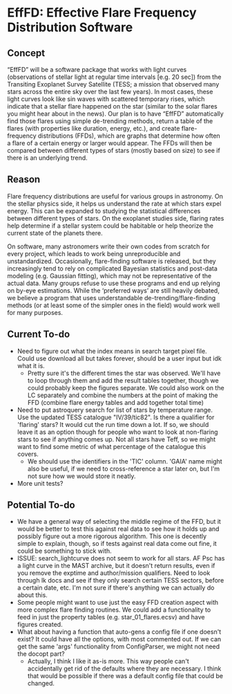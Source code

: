 # EffFD: Effective Flare Frequency Distribution Software

## Concept
“EffFD” will be a software package that works with light curves (observations of stellar light at regular time intervals [e.g. 20 sec]) from the Transiting Exoplanet Survey Satellite (TESS; a mission that observed many stars across the entire sky over the last few years). In most cases, these light curves look like sin waves with scattered temporary rises, which indicate that a stellar flare happened on the star (similar to the solar flares you might hear about in the news). Our plan is to have “EffFD” automatically find those flares using simple de-trending methods, return a table of the flares (with properties like duration, energy, etc.), and create flare-frequency distributions (FFDs), which are graphs that determine how often a flare of a certain energy or larger would appear. The FFDs will then be compared between different types of stars (mostly based on size) to see if there is an underlying trend.

## Reason
Flare frequency distributions are useful for various groups in astronomy. On the stellar physics side, it helps us understand the rate at which stars expel energy. This can be expanded to studying the statistical differences between different types of stars. On the exoplanet studies side, flaring rates help determine if a stellar system could be habitable or help theorize the current state of the planets there.

On software, many astronomers write their own codes from scratch for every project, which leads to work being unreproducible and unstandardized. Occasionally, flare-finding software is released, but they increasingly tend to rely on complicated Bayesian statistics and post-data modeling (e.g. Gaussian fitting), which may not be representative of the actual data. Many groups refuse to use these programs and end up relying on by-eye estimations. While the ‘preferred ways’ are still heavily debated, we believe a program that uses understandable de-trending/flare-finding methods (or at least some of the simpler ones in the field) would work well for many purposes.

## Current To-do
- Need to figure out what the index means in search target pixel file. Could use download all but takes forever, should be a user input but idk what it is.
    - Pretty sure it's the different times the star was observed. We'll have to loop through them and add the result tables together, though we could probably keep the figures separate. We could also work on the LC separately and combine the numbers at the point of making the FFD (combine flare energy tables and add together total time)
- Need to put astroquery search for list of stars by temperature range. Use the updated TESS catalogue "IV/39/tic82". Is there a qualifier for 'flaring' stars? It would cut the run time down a lot. If so, we should leave it as an option though for people who want to look at non-flaring stars to see if anything comes up. Not all stars have Teff, so we might want to find some metric of what percentage of the catalogue this covers.
    - We should use the identifiers in the 'TIC' column. 'GAIA' name might also be useful, if we need to cross-reference a star later on, but I'm not sure how we would store it neatly.
- More unit tests?

## Potential To-do
- We have a general way of selecting the middle regime of the FFD, but it would be better to test this against real data to see how it holds up and possibly figure out a more rigorous algorithm. This one is decently simple to explain, though, so if tests against real data come out fine, it could be something to stick with.
- ISSUE: search_lightcurve does not seem to work for all stars. AF Psc has a light curve in the MAST archive, but it doesn't return results, even if you remove the exptime and author/mission qualifiers. Need to look through lk docs and see if they only search certain TESS sectors, before a certain date, etc. I'm not sure if there's anything we can actually do about this.
- Some people might want to use just the easy FFD creation aspect with more complex flare finding routines. We could add a functionality to feed in just the property tables (e.g. star_01_flares.ecsv) and have figures created.
- What about having a function that auto-gens a config file if one doesn't exist? It could have all the options, with most commented out. If we can get the same 'args' functionality from ConfigParser, we might not need the docopt part?
    - Actually, I think I like it as-is more. This way people can't accidentally get rid of the defaults where they are necessary. I think that would be possible if there was a default config file that could be changed.
